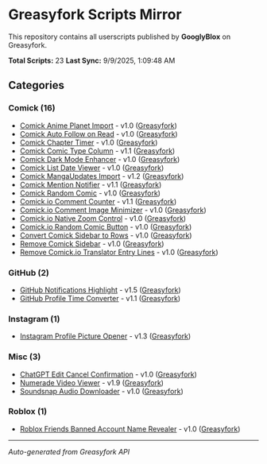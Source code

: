 # Greasyfork Scripts Mirror

This repository contains all userscripts published by **GooglyBlox** on Greasyfork.

**Total Scripts:** 23
**Last Sync:** 9/9/2025, 1:09:48 AM

## Categories


### Comick (16)

- [Comick Anime Planet Import](./scripts/Comick/comick-anime-planet-import/comick-anime-planet-import.user.js) - v1.0 ([Greasyfork](https://greasyfork.org/scripts/546538))
- [Comick Auto Follow on Read](./scripts/Comick/comick-auto-follow-on-read/comick-auto-follow-on-read.user.js) - v1.0 ([Greasyfork](https://greasyfork.org/scripts/548074))
- [Comick Chapter Timer](./scripts/Comick/comick-chapter-timer/comick-chapter-timer.user.js) - v1.0 ([Greasyfork](https://greasyfork.org/scripts/545352))
- [Comick Comic Type Column](./scripts/Comick/comick-comic-type-column/comick-comic-type-column.user.js) - v1.1 ([Greasyfork](https://greasyfork.org/scripts/540804))
- [Comick Dark Mode Enhancer](./scripts/Comick/comick-dark-mode-enhancer/comick-dark-mode-enhancer.user.js) - v1.0 ([Greasyfork](https://greasyfork.org/scripts/539869))
- [Comick List Date Viewer](./scripts/Comick/comick-list-date-viewer/comick-list-date-viewer.user.js) - v1.0 ([Greasyfork](https://greasyfork.org/scripts/541476))
- [Comick MangaUpdates Import](./scripts/Comick/comick-mangaupdates-import/comick-mangaupdates-import.user.js) - v1.2 ([Greasyfork](https://greasyfork.org/scripts/544792))
- [Comick Mention Notifier](./scripts/Comick/comick-mention-notifier/comick-mention-notifier.user.js) - v1.1 ([Greasyfork](https://greasyfork.org/scripts/545346))
- [Comick Random Comic](./scripts/Comick/comick-random-comic/comick-random-comic.user.js) - v1.0 ([Greasyfork](https://greasyfork.org/scripts/542278))
- [Comick.io Comment Counter](./scripts/Comick/comick-io-comment-counter/comick-io-comment-counter.user.js) - v1.1 ([Greasyfork](https://greasyfork.org/scripts/538153))
- [Comick.io Comment Image Minimizer](./scripts/Comick/comick-io-comment-image-minimizer/comick-io-comment-image-minimizer.user.js) - v1.0 ([Greasyfork](https://greasyfork.org/scripts/540889))
- [Comick.io Native Zoom Control](./scripts/Comick/comick-io-native-zoom-control/comick-io-native-zoom-control.user.js) - v1.0 ([Greasyfork](https://greasyfork.org/scripts/545969))
- [Comick.io Random Comic Button](./scripts/Comick/comick-io-random-comic-button/comick-io-random-comic-button.user.js) - v1.0 ([Greasyfork](https://greasyfork.org/scripts/532268))
- [Convert Comick Sidebar to Rows](./scripts/Comick/convert-comick-sidebar-to-rows/convert-comick-sidebar-to-rows.user.js) - v1.0 ([Greasyfork](https://greasyfork.org/scripts/543968))
- [Remove Comick Sidebar](./scripts/Comick/remove-comick-sidebar/remove-comick-sidebar.user.js) - v1.0 ([Greasyfork](https://greasyfork.org/scripts/534227))
- [Remove Comick.io Translator Entry Lines](./scripts/Comick/remove-comick-io-translator-entry-lines/remove-comick-io-translator-entry-lines.user.js) - v1.0 ([Greasyfork](https://greasyfork.org/scripts/547820))

### GitHub (2)

- [GitHub Notifications Highlight](./scripts/GitHub/github-notifications-highlight/github-notifications-highlight.user.js) - v1.5 ([Greasyfork](https://greasyfork.org/scripts/525727))
- [GitHub Profile Time Converter](./scripts/GitHub/github-profile-time-converter/github-profile-time-converter.user.js) - v1.1 ([Greasyfork](https://greasyfork.org/scripts/525712))

### Instagram (1)

- [Instagram Profile Picture Opener](./scripts/Instagram/instagram-profile-picture-opener/instagram-profile-picture-opener.user.js) - v1.3 ([Greasyfork](https://greasyfork.org/scripts/525719))

### Misc (3)

- [ChatGPT Edit Cancel Confirmation](./scripts/Misc/chatgpt-edit-cancel-confirmation/chatgpt-edit-cancel-confirmation.user.js) - v1.0 ([Greasyfork](https://greasyfork.org/scripts/525714))
- [Numerade Video Viewer](./scripts/Misc/numerade-video-viewer/numerade-video-viewer.user.js) - v1.9 ([Greasyfork](https://greasyfork.org/scripts/492802))
- [Soundsnap Audio Downloader](./scripts/Misc/soundsnap-audio-downloader/soundsnap-audio-downloader.user.js) - v1.0 ([Greasyfork](https://greasyfork.org/scripts/499882))

### Roblox (1)

- [Roblox Friends Banned Account Name Revealer](./scripts/Roblox/roblox-friends-banned-account-name-revealer/roblox-friends-banned-account-name-revealer.user.js) - v1.0 ([Greasyfork](https://greasyfork.org/scripts/548885))

---
*Auto-generated from Greasyfork API*
